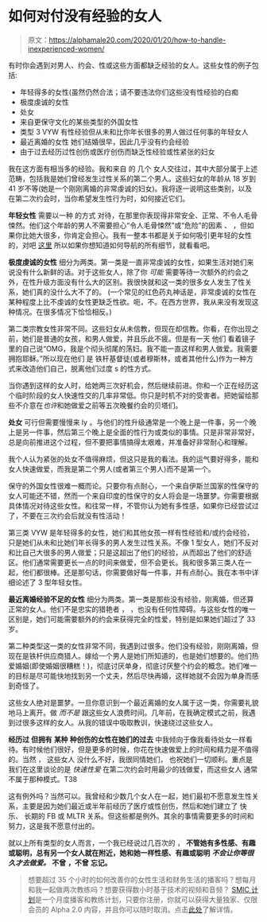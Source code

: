 # 如何对付没有经验的女人

> 原文：<https://alphamale20.com/2020/01/20/how-to-handle-inexperienced-women/>

有时你会遇到对男人、约会、性或这些方面都缺乏经验的女人。这些女性的例子包括:

*   年轻得多的女性(虽然仍然合法；请不要违法你们这些没有性经验的白痴
*   极度虔诚的女性
*   处女
*   来自更保守文化的某些类型的外国女性
*   类型 3 VYW 有性经验但从未和比你年长很多的男人做过任何事的年轻女人
*   最近离婚的女性 她们结婚很早，因此几乎没有约会经验
*   由于过去经历过性创伤或医疗创伤而缺乏性经验或性紧张的妇女

我在这方面有相当多的经验。我和来自 的 几个 女人交往过，其中大部分属于上述范畴，包括我是她们曾经发生过性关系的第二个男人。这些妇女的年龄从 18 岁到 41 岁不等(她是一个刚刚离婚的非常虔诚的妇女)。我将逐一说明这些类别，以及在第二次约会时，当你希望发生性行为时，如何接近它们。

**年轻女性** 需要以一种 的方式 对待，在那里你表现得非常安全、正常、不令人毛骨悚然。他们这个年龄的男人不需要担心“令人毛骨悚然”或“危险”的因素 、 ，但如果你比她大很多，你肯定会担心。我有一整本书都是关于如何吸引更年轻的女性的，对吧 [这里](http://www.older-men-younger-women.com) 所以如果你想知道如何导航的所有细节，就看看吧。

**极度虔诚的女性** 细分为两类。第一类是一直非常虔诚的女性，如果生活对她们来说没有什么新鲜的话。对于这些女人，除了你 *可能* 需要等待一次额外的约会之外，在性升级方面没有什么大的区别。我很快就和这一类的很多女人发生了性关系，她们真的没什么大不了的。 (一个常见的红色药丸神话是，非常虔诚的女性在某种程度上比不虔诚的女性更缺乏性欲。呃，不。在西方世界，我从来没有发现这种情况。在很多情况下恰恰相反。)

第二类宗教女性非常不同。这些妇女从未信教，但现在却信教。你看，在你出现之前，她们是普通的女孩，和男人做爱，并且乐此不疲。但是有一天 他们 看着镜子里的自己说“OMG，我是个彻头彻尾的荡妇。我不能一直这样和男人做爱。我需要拥抱耶稣。”所以现在他们 是 铁杆基督徒(或者穆斯林，或者其他什么)作为一种方式来改造他们自己，脱离他们过度 s 的性方式。

当你遇到这样的女人时，给她两三次好机会，然后继续前进。你和一个正在经历这个临时阶段的女人快速性交的几率非常低。你只是时机不对的受害者。把她留给那些不介意在*也许*和她做爱之前等五次晚餐约会的贝塔们。

**处女** 可行但需要慢慢来 ly 。与他们的性升级通常是一个晚上是一件事，另一个晚上是另一件事，然后第三个晚上是全面的性行为或类似的事情。只是非常非常好，总是向前推进这个过程，但不要把事情搞得太艰难，并准备好非常耐心和理解。

我个人认为紧张的处女不值得麻烦，但这只是我的看法。我的运气要好得多，能和女人快速做爱，而我是第二个男人(或者第三个男人)而不是第一个。

保守的外国女性很难一概而论。只要你有点耐心，一个来自伊斯兰国家的性保守的女人可能还不错，然而一个来自印度的性保守的女人将会是一场噩梦。你需要根据具体情况对待这些女性。和往常一样，不管你认为她有多性感，如果你已经尝试过了，不要在三次约会后就没有性活动！

第三类 VYW 是年轻得多的女性，她们和其他女孩一样有性经验和/或约会经验，只是她们从未和比她们年长得多的男人发生过性关系。不像 1 型女人，她们不反对和比自己大很多的男人做爱；只是这超出了他们的经验，从而超出了他们的舒适区。他们通常需要更长一点的时间来做爱，但不会更长。我和很多第三类人在一起，他们都很棒。还是那句话，你需要做好每一件事，并有点耐心。我在本书[](http://www.older-men-younger-women.com)中详细论述了 3 型年轻女性。

**最近离婚经验不足的女性** 细分为两类。第一类是那些没有经验，刚离婚，但还算正常的女人。他们不是忠实的猎艳者 ， ，也没有任何性障碍。与这些女性的唯一区别是，她们可能需要额外的约会来获得完全的性爱，特别是如果她们超过了 33 岁。

第二种类型这一类的女性非常不同，我遇到过很多。他们没有经验，刚刚离婚，但现在是铁杆供应商猎人。嫁给一个男人是她们所知道的，也是她们想要的。他们热爱婚姻(即使婚姻很糟糕！)，彻底讨厌单身，彻底讨厌整个约会的概念。她们唯一的目标是尽可能快地找到另一个丈夫，然后尽快再婚，这样她就不会因为单身而感到奇怪了。

这些女人绝对是噩梦。一旦你意识到一个最近离婚的女人属于这一类，你需要礼貌地马上离开。做 *而不是* 跟这些女人浪费时间。几年前，在我确定模式之前，我遇到过很多这样的女人。从我的错误中吸取教训，快速绕过这些女人。

**经历过** **但拥有** **某种** **种创伤的女性在她们的过去** 中我倾向于像我看待处女一样看待。有时候他们很好，但是更多的时候，你花在快速做爱上的时间和精力是不值得的。当然 ， 这些女人 没什么不好，我很同情她们， 也祝她们一切顺利。重点是我们在这里谈论的是 *快速性爱* 在第二次约会时用最少的钱做爱，而这些女人 通常不属于那种模式。T38

这有例外吗？当然可以。我曾经和少数几个女人在一起，她们最初不愿意发生性关系，主要是因为她们最近或半年前经历了医疗或性创伤，然后和她们建立了 快乐、 长期的 FB 或 MLTR 关系。但这些都是例外。其余的事情需要更多的时间和努力，这是我不愿意付出的。

就以上所有类型的女人而言，一个我已经说过几百次的 ， **不管她有多性感、有趣或聪明，总有另一个女人就在附近，她和她一样性感、有趣或聪明** ***不会让你等很久才去做爱。*** **不曾** **，不曾** **忘记。**

> 想要超过 35 个小时的如何改善你的女性生活和财务生活的播客吗？想每月和我一起做两次教练吗？想要获得数小时基于技术的视频和音频？ [SMIC 计划](https://alphamale20.kartra.com/page/vIL17)是一个月度播客和教练计划，只要你注册，你就可以获得大量独家、仅限会员的 Alpha 2.0 内容，并且你可以随时取消。点击[此处](https://alphamale20.kartra.com/page/vIL17)了解详情。